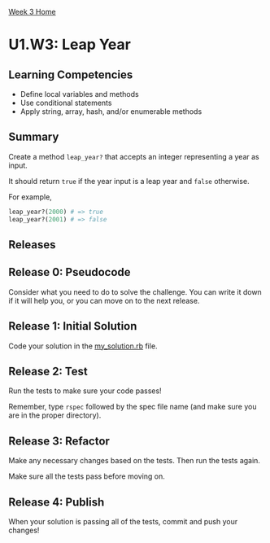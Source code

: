 [Week 3 Home](../../)

# U1.W3: Leap Year

## Learning Competencies
- Define local variables and methods
- Use conditional statements
- Apply string, array, hash, and/or enumerable methods

## Summary
Create a method `leap_year?` that accepts an integer representing a year as input.

It should return `true` if the year input is a leap year and `false` otherwise.

For example,

```ruby
leap_year?(2000) # => true
leap_year?(2001) # => false
```

## Releases

## Release 0: Pseudocode
Consider what you need to do to solve the challenge. You can write it down if it will help you, or you can move on to the next release.

## Release 1: Initial Solution
Code your solution in the [my_solution.rb](my_solution.rb) file.

## Release 2: Test
Run the tests to make sure your code passes!

Remember, type `rspec` followed by the spec file name (and make sure you are in the proper directory).

## Release 3: Refactor
Make any necessary changes based on the tests. Then run the tests again.

Make sure all the tests pass before moving on.

## Release 4: Publish
When your solution is passing all of the tests, commit and push your changes!